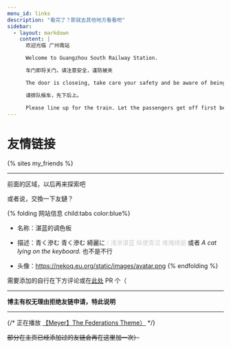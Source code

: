 ```yaml
---
menu_id: links
description: "看完了？那就去其他地方看看吧"
sidebar:
  - layout: markdown
    content: |
      欢迎光临 广州南站

      Welcome to Guangzhou South Railway Station.

      车门即将关门，请注意安全，谨防被夹

      The door is closeing, take care your safety and be aware of being clamped.

      请排队候车，先下后上。

      Please line up for the train. Let the passengers get off first before you get on.
---
```


# 友情链接

{% sites my_friends %}

---

前面的区域，以后再来探索吧

或者说，交換一下友鏈？

{% folding 网站信息 child:tabs color:blue%}
  - 名称：湛蓝的调色板

  - 描述：青く滲む 青く滲む 綺麗に <font color="#CCC"> / 浅渗湛蓝 纵使青涩 难掩绮丽</font> 
    或者 *A cat lying on the keyboard.* 也不是不行

  - 头像：https://nekoq.eu.org/static/images/avatar.png
{% endfolding %}

需要添加的自行在下方评论或在[此处](https://github.com/taranakineko/blog/blob/main/source/links/index.md) PR 个（

---

**博主有权无理由拒绝友链申请，特此说明**

---

{/* 正在播放 [【Meyer】The Federations Theme）](https://music.163.com/song?id=1436226764) */}

~~部分在主页已经添加过的友链会再在这里加一次）~~
